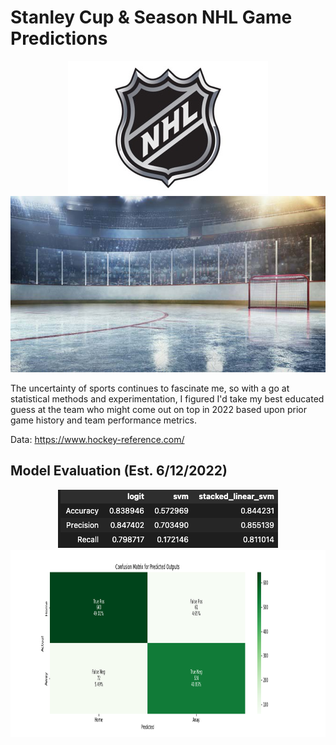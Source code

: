 # Stanley Cup & Season NHL Game Predictions

<p align="center">
  <img src="/images/NHL-Logo.jpeg" alt="Photo: NHL Enterprises, L.P. © NHL 2022., All Right Reserved." />
  <img src="/images/ice-hockey-rink-670px.jpg" />
</p>

The uncertainty of sports continues to fascinate me, so with a go at statistical methods and experimentation, I figured I'd take my best educated guess at the team who might come out on top in 2022 based upon prior game history and team performance metrics.

Data:
https://www.hockey-reference.com/

## Model Evaluation (Est. 6/12/2022)

<p align="center">
  <img src="/images/stacked_svm_accuracy.png"/>
  <img src="/images/confusion_matrix.png" width="3200" height="300"/>
</p>

